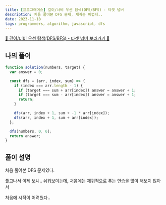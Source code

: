 ```yaml
---
title: [프로그래머스] 깊이/너비 우선 탐색(DFS/BFS) - 타겟 넘버
description: 처음 풀어본 DFS 문제, 재귀는 어렵다..
date: 2023-11-18
tags: programmers, algorithm, javascript, dfs
---
```


[📌 깊이/너비 우선 탐색(DFS/BFS) - 타겟 넘버 보러가기 📌](https://school.programmers.co.kr/learn/courses/30/lessons/43165)

## 나의 풀이

```js
function solution(numbers, target) {
  var answer = 0;

  const dfs = (arr, index, sum) => {
    if (index === arr.length - 1) {
      if (target === sum + arr[index]) answer = answer + 1;
      if (target === sum - arr[index]) answer = answer + 1;
      return;
    }

    dfs(arr, index + 1, sum + -1 * arr[index]);
    dfs(arr, index + 1, sum + arr[index]);
  };

  dfs(numbers, 0, 0);
  return answer;
}
```

## 풀이 설명

처음 풀어본 DFS 문제였다.

풀고나서 이제 보니.. 쉬워보이는데, 처음에는 재귀적으로 푸는 연습을 많이 해보지 않아서

처음에 시작이 어려웠다..
